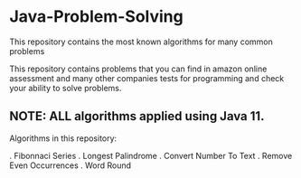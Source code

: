 # Java-Problem-Solving
This repository contains the most known algorithms for many common problems

This repository contains problems that you can find in amazon online assessment and many other companies tests for programming and check your ability to solve problems.

 ## NOTE: ALL algorithms applied using Java 11.

Algorithms in this repository:

  . Fibonnaci Series
  . Longest Palindrome
  . Convert Number To Text
  . Remove Even Occurrences
  . Word Round
